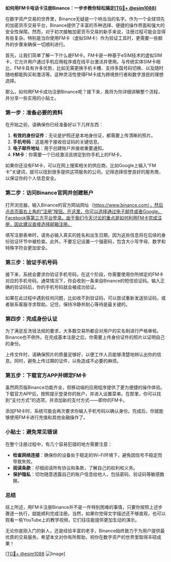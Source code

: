 **如何用FM卡电话卡注册Binance：一步步教你轻松搞定[[TG💪+ @esim1088](https://t.me/s/esim1088)]**

在数字资产交易的世界里，Binance无疑是一个响当当的名字。作为一个全球领先的加密货币交易平台，Binance提供了丰富的币种选择、便捷的操作界面和强大的安全性保障。然而，对于初次接触加密货币交易的新手来说，注册过程可能会显得有些复杂。特别是当你使用FM卡（虚拟SIM卡）作为验证工具时，更需要一些额外的步骤来确保一切顺利进行。

首先，让我们简单了解一下什么是FM卡。FM卡是一种基于eSIM技术的虚拟SIM卡，它允许用户通过手机应用程序或在线平台激活并使用。与传统实体SIM卡相比，FM卡具有许多优势，比如无需更换手机卡槽、支持多国号码切换、以及随时随地都能购买和激活等。这种灵活性使得FM卡成为跨境旅行者和数字游民的理想选择。

那么，如何用FM卡成功注册Binance呢？接下来，我将为你详细讲解整个流程，并分享一些实用的小贴士。

### 第一步：准备必要的资料

在开始之前，请确保你已经准备好以下几样东西：

1. **有效的身份证件**：无论是护照还是本地身份证，都需要上传清晰的照片。
2. **手机号码**：这是用于接收验证码的关键信息。
3. **电子邮件地址**：用于创建账户并接收重要通知。
4. **FM卡**：你需要一个已经激活且绑定到你手机上的FM卡。

如果你还没有FM卡，可以在网上搜索相关的供应商，比如Google上输入“FM卡”关键词，就可以找到很多提供这项服务的公司。记得选择信誉良好的服务商，以保证你的个人信息安全。

### 第二步：访问Binance官网并创建账户

打开浏览器，输入Binance的官方网站网址（https://www.binance.com），然后点击页面右上角的“注册”按钮。在这里，你可以选择通过电子邮件或者Google、Facebook等第三方平台登录。由于我们今天讨论的重点是如何利用FM卡完成注册，因此建议直接选择邮箱注册。

填写注册表单时，请务必输入真实的姓名和出生日期，因为这些信息将在后续的身份验证环节中被检查。此外，不要忘记设置一个强密码，包含大小写字母、数字和特殊字符会更加安全。

### 第三步：验证手机号码

接下来，系统会要求你验证手机号码。在这个阶段，你需要使用你所绑定的FM卡对应的手机号码。通常情况下，你会收到一条来自Binance的短信验证码。输入正确的验证码后，你的手机号码就会被成功验证。

如果在此过程中遇到任何问题，比如收不到验证码，可以尝试重新发送验证码，或者联系客服寻求帮助。记住，保持冷静并耐心等待是最关键的。

### 第四步：完成身份认证

为了满足反洗钱法规的要求，大多数交易所都会对用户的实名制进行严格审核。Binance也不例外。在完成基本注册之后，你需要上传身份证件的照片以证明自己的身份。

上传文件时，请确保照片的质量足够好，以便工作人员能够清楚地辨认出你的信息。同时，避免上传过期的证件，以免造成不必要的麻烦。

### 第五步：下载官方APP并绑定FM卡

虽然网页版Binance功能齐全，但移动端的应用程序提供了更为便捷的操作体验。下载官方APP后，按照提示登录你的账户，并进入设置菜单。在那里，你可以找到“支付方式”的选项，并添加新的支付方式——即你的FM卡。

添加FM卡时，系统可能会再次要求你输入手机号码以确认身份。完成后，你就能够使用FM卡进行充值和其他金融操作了。

### 小贴士：避免常见错误

在整个注册过程中，有几个容易犯错的地方需要注意：

- **检查网络连接**：确保你的设备处于稳定的Wi-Fi环境下，避免因信号不稳定而导致失败。
- **阅读条款**：仔细阅读所有协议和条款，了解自己的权利和义务。
- **保护隐私**：切勿随意透露自己的账户信息给他人，包括密码、验证码等敏感数据。

### 总结

综上所述，用FM卡注册Binance并不是一件特别困难的事情，只要你按照上述步骤逐一执行，就能顺利完成注册。当然，如果你觉得文字描述还不够直观，也可以观看一些YouTube上的教学视频，它们往往能提供更加生动的演示。

无论你是刚入门的新人，还是经验丰富的老手，Binance始终致力于为用户提供最优质的交易服务。希望本文对你有所帮助，祝你在数字资产的世界里取得丰硕成果！

[[TG💪+ @esim1088](https://t.me/s/esim1088) ![Image](https://i.postimg.cc/4NQfJmqS/Snipaste-2025-05-13-00-14-12.png)]
